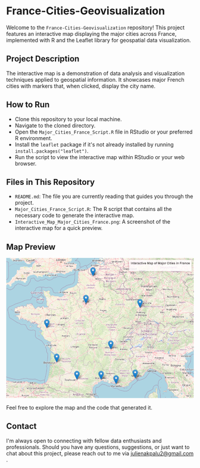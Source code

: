 # France-Cities-Geovisualization

Welcome to the `France-Cities-Geovisualization` repository! This project features an interactive map displaying the major cities across France, implemented with R and the Leaflet library for geospatial data visualization.

## Project Description

The interactive map is a demonstration of data analysis and visualization techniques applied to geospatial information. It showcases major French cities with markers that, when clicked, display the city name.

## How to Run

- Clone this repository to your local machine.
- Navigate to the cloned directory.
- Open the `Major_Cities_France_Script.R` file in RStudio or your preferred R environment.
- Install the `leaflet` package if it's not already installed by running `install.packages("leaflet")`.
- Run the script to view the interactive map within RStudio or your web browser.

## Files in This Repository

- `README.md`: The file you are currently reading that guides you through the project.
- `Major_Cities_France_Script.R`: The R script that contains all the necessary code to generate the interactive map.
- `Interactive_Map_Major_Cities_France.png`: A screenshot of the interactive map for a quick preview.

## Map Preview

![Interactive Map of Major Cities in France](Interactive_Map_Major_Cities_France.png)

Feel free to explore the map and the code that generated it.

## Contact

I'm always open to connecting with fellow data enthusiasts and professionals. Should you have any questions, suggestions, or just want to chat about this project, please reach out to me via julienakpalu2@gmail.com .


